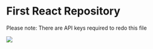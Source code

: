 # First React Repository

Please note: There are API keys required to redo this file

<img src="/.notes/screenshots/home.png"/>